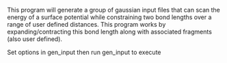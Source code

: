 This program will generate a group of gaussian input files that can scan the energy of a surface potential while constraining two bond lengths over a range of user defined distances. This program works by expanding/contracting this bond length along with associated fragments (also user defined). 
 
Set options in gen_input then run gen_input to execute
